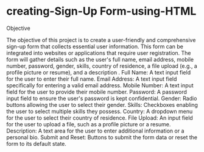 # creating-Sign-Up Form-using-HTML
Objective

The objective of this project is to create a user-friendly and comprehensive sign-up form that collects essential user information. This form can be integrated into websites or applications that require user registration. The form will gather details such as the user's full name, email address, mobile number, password, gender, skills, country of residence, a file upload (e.g., a profile picture or resume), and a description .
Full Name: A text input field for the user to enter their full name.
Email Address: A text input field specifically for entering a valid email address.
Mobile Number: A text input field for the user to provide their mobile number.
Password: A password input field to ensure the user's password is kept confidential.
Gender: Radio buttons allowing the user to select their gender.
Skills: Checkboxes enabling the user to select multiple skills they possess.
Country: A dropdown menu for the user to select their country of residence.
File Upload: An input field for the user to upload a file, such as a profile picture or a resume.
Description: A text area for the user to enter additional information or a personal bio.
Submit and Reset: Buttons to submit the form data or reset the form to its default state.

